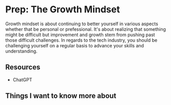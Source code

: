 # Prep: The Growth Mindset

Growth mindset is about continuing to better yourself in various aspects whether that be personal or prefessional. It's about realizing that something might be difficult but improvement and growth stem from pushing past those difficult challenges. In regards to the tech industry, you should be challenging yourself on a regular basis to advance your skills and understanding.

## Resources

- ChatGPT

## Things I want to know more about
